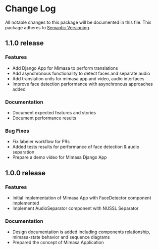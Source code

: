 # Change Log

All notable changes to this package will be documented in this file.
This package adheres to [Semantic Versioning](http://semver.org/).

## 1.1.0 release

### Features

* Add Django App for Mimasa to perform translations
* Add asynchronous functionality to detect faces and separate audio
* Add translation units for mimasa app and video, audio interfaces
* Improve face detection performance with asynchronous approaches added

### Documentation

* Document expected features and stories
* Document performance results

### Bug Fixes

* Fix labeler workflow for PRs
* Added tests results for performance of face detection & audio separation
* Prepare a demo video for Mimasa Django App

## 1.0.0 release

### Features

* Initial implementation of Mimasa App with FaceDetector component implemented
* Implement AudioSeparator component with NUSSL Separator

### Documentation

* Design documentation is added including components relationship, mimasa-state behavior and sequence diagrams
* Prepared the concept of Mimasa Application
